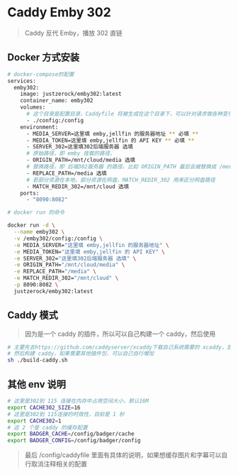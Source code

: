 # Caddy Emby 302


> Caddy 反代 Emby，播放 302 直链


## Docker 方式安装
``` sh
# docker-compose的配置
services:
  emby302:
    image: justzerock/emby302:latest
    container_name: emby302
    volumes:
      # 这个目录是配置目录，Caddyfile 将被生成在这个目录下，可以针对请求做各种变化
      - ./config:/config
    environment:
      - MEDIA_SERVER=这里填 emby,jellfin 的服务器地址 ** 必填 **
      - MEDIA_TOKEN=这里填 emby,jellfin 的 API KEY ** 必填 **
      - SERVER_302=这里填302后端服务器 选填
      # 原始路径，即 emby 挂载的路径，
      - ORIGIN_PATH=/mnt/cloud/media 选填
      # 替换路径，即 后端302服务器 的路径，比如 ORIGIN_PATH 最后会被替换成 /media
      - REPLACE_PATH=/media 选填
      # 若部分资源在本地，部分资源在网盘，MATCH_REDIR_302 用来区分网盘路径
      - MATCH_REDIR_302=/mnt/cloud 选填
    ports:
      - "8090:8082"

```


``` sh
# docker run 的命令

docker run -d \
  --name emby302 \
  -v /emby302/config:/config \
  -e MEDIA_SERVER="这里填 emby,jellfin 的服务器地址" \
  -e MEDIA_TOKEN="这里填 emby,jellfin 的 API KEY" \
  -e SERVER_302="这里填302后端服务器 选填" \
  -e ORIGIN_PATH="/mnt/cloud/media" \
  -e REPLACE_PATH="/media" \
  -e MATCH_REDIR_302="/mnt/cloud" \
  -p 8090:8082 \
  justzerock/emby302:latest

```

## Caddy 模式
> 因为是一个 caddy 的插件，所以可以自己构建一个 caddy，然后使用

``` sh
# 主要先去https://github.com/caddyserver/xcaddy下载自己系统需要的 xcaddy，放在项目目录下 
# 然后构建 caddy，如果需要其他插件包，可以自己自行增加
sh ./build-caddy.sh
```


## 其他 env 说明
``` sh
# 这里是302到 115 连接在内存中占用空间大小，默认16M
export CACHE302_SIZE=16
# 这里是302到 115连接的时效性，目前是 1 秒
export CACHE302=1
# 这 2 个是 caddy 的缓存配置
export BADGER_CACHE=/config/badger/cache
export BADGER_CONFIG=/config/badger/config
``` 


> 最后 /config/caddyfile 里面有具体的说明，如果想缓存图片和字幕可以自行取消注释相关的配置